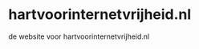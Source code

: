 hartvoorinternetvrijheid.nl
===========================

de website voor hartvoorinternetvrijheid.nl

